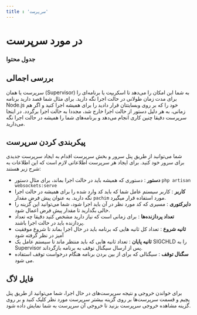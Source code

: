 ```yaml
---
title : 'سرپرست'
---
```


# در مورد سرپرست 

### جدول محتوا 

## بررسی اجمالی 
<div id="19075714407"><script type="text/JavaScript" src="https://www.aparat.com/embed/02YKL?data[rnddiv]=19075714407&data[responsive]=yes"></script></div>


سرپرست یا همان (Supervisor) به شما این امکان را می‌دهد تا اسکریپت یا برنامه‌ای را برای مدت زمان طولانی در حالت اجرا نگه دارید. برای مثال شما قصد دارید برنامه Node.js خود را که بر روی وبسایتتان قرار دادید را برای همیشه اجرا کنید و اگر هم زمانی، به هر دلیل دستور از حالت اجرا خارج شد، مجددا به حالت اجرا برگردد. در اینجا سرپرست دقیقا چنین کاری انجام می‌دهد و برنامه‌های شما را همیشه در حالت اجرا نگه می‌دارید.

## پیکربندی کردن سرپرست

شما می‌توانید از طریق پنل سرور و بخش سرپرست اقدام به ایجاد سرپرست جدیدی برای سرور خود کنید. برای ایجاد هر سرپرست اطلاعاتی لازم است که این اطلاعات به شرح زیر هستند:

- **دستور** : دستوری که همیشه باید در حالت اجرا بماند، برای مثال دستور `php artisan websockets:serve`
- **کاربر** : کاربر سیستم عامل شما که باید کد وارد شده را برای همیشه در حالت اجرا نگه دارید. به عنوان پیش فرض مقدار `pachim` مورد استفاده قرار میگیرد.
- **دایرکتوری** : مسیری که کد مورد نظر در آن باید اجرا شود، شما می‌توانید این گزینه را خالی بگدارید تا مقدار پیش فرض اعمال شود.
- **تعداد پردازنده‌ها** : برای زمانی است که نیاز دارید مشخص کنید دقیقا چه تعداد پردازنده باید در حالت اجرا باشند.
- **ثانیه شروع** : تعداد کل ثانیه هایی که برنامه باید در حال اجرا بماند تا شروع موفقیت آمیز در نظر گرفته شود
- **ثانیه پایان** : تعداد ثانیه هایی که باید منتظر ماند تا سیستم عامل یک SIGCHLD را به Supervisor پس از ارسال سیگنال توقف به برنامه بازگرداند.
- **سگنال توقف** : سیگنالی که برای از بین بردن برنامه هنگام درخواست توقف استفاده می شود. 
## فایل لاگ
<div id="72254106960"><script type="text/JavaScript" src="https://www.aparat.com/embed/sgXz2?data[rnddiv]=72254106960&data[responsive]=yes"></script></div>


برای خواندن خروجی و نتیجه سرپرست‌های در حال اجرا، شما می‌توانید از طریق پنل پچیم و قسمت سرپرست‌ها بر روی گزینه بیشتر سرپرست مورد نظر کلیک کنید و بر روی گزینه مشاهده خروجی سرپرست بزنید تا خروجی آن سرپرست به شما نمایش داده شود.
